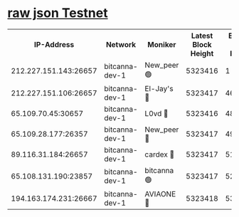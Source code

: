 [raw json Testnet](https://rpc-check.bcat.stavr.tech/bcat/rpc-bcat-result.json)
=


<table><tr><th>IP-Address</th><th>Network</th><th>Moniker</th><th>Latest Block Height</th><th>Earliest Block Height</th><th>Catching Up</th><th>Voting Power</th><th>Scan Time</th></tr><tr><td>212.227.151.143:26657</td><td>bitcanna-dev-1</td><td>New_peer 🟢</td><td>5323416</td><td>1</td><td>False</td><td>0</td><td>2023-12-02T14:11:05.304454549UTC</td></tr><tr><td>212.227.151.106:26657</td><td>bitcanna-dev-1</td><td>El-Jay's 🔴</td><td>5323417</td><td>4670391</td><td>False</td><td>2240570</td><td>2023-12-02T14:11:12.044327399UTC</td></tr><tr><td>65.109.70.45:30657</td><td>bitcanna-dev-1</td><td>L0vd 🔴</td><td>5323416</td><td>4828155</td><td>False</td><td>7920</td><td>2023-12-02T14:11:05.649650661UTC</td></tr><tr><td>65.109.28.177:26357</td><td>bitcanna-dev-1</td><td>New_peer 🔴</td><td>5323417</td><td>4952911</td><td>False</td><td>2237067</td><td>2023-12-02T14:11:12.675805840UTC</td></tr><tr><td>89.116.31.184:26657</td><td>bitcanna-dev-1</td><td>cardex 🔴</td><td>5323417</td><td>5185001</td><td>False</td><td>1</td><td>2023-12-02T14:11:12.331233900UTC</td></tr><tr><td>65.108.131.190:23857</td><td>bitcanna-dev-1</td><td>bitcanna 🟢</td><td>5323417</td><td>5223417</td><td>False</td><td>0</td><td>2023-12-02T14:11:13.058325908UTC</td></tr><tr><td>194.163.174.231:26667</td><td>bitcanna-dev-1</td><td>AVIAONE 🔴</td><td>5323418</td><td>5313941</td><td>False</td><td>1949865</td><td>2023-12-02T14:11:19.469426533UTC</td></tr></table>